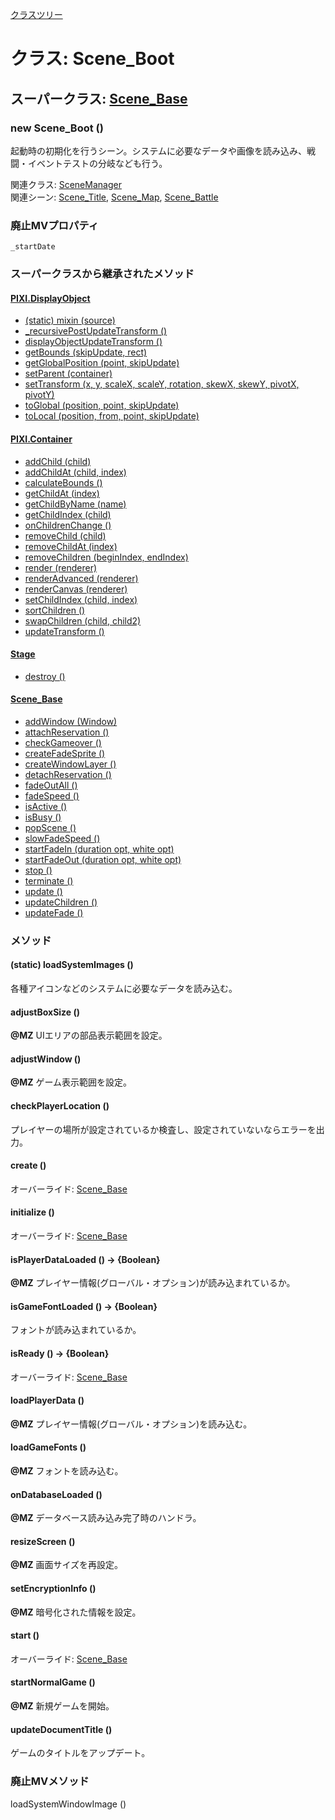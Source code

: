 [クラスツリー](index.md)

# クラス: Scene_Boot

## スーパークラス: [Scene_Base](Scene_Base.md)

### new Scene_Boot ()
 起動時の初期化を行うシーン。システムに必要なデータや画像を読み込み、戦闘・イベントテストの分岐なども行う。

関連クラス: [SceneManager](SceneManager.md)<br />
関連シーン: [Scene_Title](Scene_Title.md), [Scene_Map](Scene_Map.md), [Scene_Battle](Scene_Battle.md)


### 廃止MVプロパティ
`_startDate`


### スーパークラスから継承されたメソッド

#### [PIXI.DisplayObject](PIXI.DisplayObject.md)

* [(static) mixin (source)](PIXI.DisplayObject.md#static-mixin-source)
* [\_recursivePostUpdateTransform ()](PIXI.DisplayObject.md#_recursivepostupdatetransform-)
* [displayObjectUpdateTransform ()](PIXI.DisplayObject.md#displayobjectupdatetransform-)
* [getBounds (skipUpdate, rect)](PIXI.DisplayObject.md#getbounds-skipupdate-rect--pixirectangle)
* [getGlobalPosition (point, skipUpdate)](PIXI.DisplayObject.md#getglobalposition-point-skipupdate--pixipoint)
* [setParent (container)](PIXI.DisplayObject.md#setparent-container--pixicontainer)
* [setTransform (x, y, scaleX, scaleY, rotation, skewX, skewY, pivotX, pivotY)](PIXI.DisplayObject.md#settransform-x-y-scalex-scaley-rotation-skewx-skewy-pivotx-pivoty--pixidisplayobject)
* [toGlobal (position, point, skipUpdate)](PIXI.DisplayObject.md#toglobal-position-point-skipupdate--pixipoint)
* [toLocal (position, from, point, skipUpdate)](PIXI.DisplayObject.md#tolocal-position-from-point-skipupdate--pixipoint)

#### [PIXI.Container](PIXI.Container.md)

* [addChild (child) ](PIXI.Container.md#addchild-child--pixidisplayobject)
* [addChildAt (child, index)](PIXI.Container.md#addchildat-child-index--pixidisplayobject)
* [calculateBounds ()](PIXI.Container.md#calculatebounds-)
* [getChildAt (index)](PIXI.Container.md#getchildat-index--pixidisplayobject)
* [getChildByName (name)](PIXI.Container.md#getchildbyname-name--pixidisplayobject)
* [getChildIndex (child)](PIXI.Container.md#getchildindex-child--pixidisplayobject)
* [onChildrenChange ()](PIXI.Container.md#onchildrenchange-)
* [removeChild (child)](PIXI.Container.md#removechild-child--pixidisplayobject)
* [removeChildAt (index)](PIXI.Container.md#removechildat-index--pixidisplayobject)
* [removeChildren (beginIndex, endIndex)](PIXI.Container.md#removechildren-beginindex-endindex--arraypixidisplayobject)
* [render (renderer)](PIXI.Container.md#render-renderer)
* [renderAdvanced (renderer)](PIXI.Container.md#renderadvanced-renderer)
* [renderCanvas (renderer)](PIXI.Container.md#rendercanvas-renderer)
* [setChildIndex (child, index)](PIXI.Container.md#setchildindex-child-index)
* [sortChildren ()](PIXI.Container.md#sortchildren-)
* [swapChildren (child, child2)](PIXI.Container.md#swapchildren-child-child2)
* [updateTransform ()](PIXI.Container.md#updatetransform-)

#### [Stage](Stage.md)

* [destroy ()](Stage.md#destroy-)

#### [Scene_Base](Scene_Base.md)

* [addWindow (Window)](Scene_Base.md#addwindow-window)
* [attachReservation ()](Scene_Base.md#attachreservation-)
* [checkGameover ()](Scene_Base.md#checkgameover-)
* [createFadeSprite ()](Scene_Base.md#createfadesprite-)
* [createWindowLayer ()](Scene_Base.md#createwindowlayer-)
* [detachReservation ()](Scene_Base.md#detachreservation-)
* [fadeOutAll ()](Scene_Base.md#fadeoutall-)
* [fadeSpeed ()](Scene_Base.md#fadespeed---number)
* [isActive ()](Scene_Base.md#isactive---boolean)
* [isBusy ()](Scene_Base.md#isbusy---boolean)
* [popScene ()](Scene_Base.md#popscene-)
* [slowFadeSpeed ()](Scene_Base.md#slowfadespeed---number)
* [startFadeIn (duration opt, white opt)](Scene_Base.md#startfadein-duration-opt-white-opt)
* [startFadeOut (duration opt, white opt)](Scene_Base.md#startfadeout-duration-opt-white-opt)
* [stop ()](Scene_Base.md#stop-)
* [terminate ()](Scene_Base.md#terminate-)
* [update ()](Scene_Base.md#update-)
* [updateChildren ()](Scene_Base.md#updatechildren-)
* [updateFade ()](Scene_Base.md#updatefade-)


### メソッド

#### (static) loadSystemImages ()
 各種アイコンなどのシステムに必要なデータを読み込む。


#### adjustBoxSize ()
**@MZ** UIエリアの部品表示範囲を設定。


#### adjustWindow ()
**@MZ** ゲーム表示範囲を設定。


#### checkPlayerLocation ()
 プレイヤーの場所が設定されているか検査し、設定されていないならエラーを出力。


#### create ()
オーバーライド: [Scene_Base](Scene_Base.md#create-)


#### initialize ()
オーバーライド: [Scene_Base](Scene_Base.md#initialize-)


#### isPlayerDataLoaded () → {Boolean}
**@MZ** プレイヤー情報(グローバル・オプション)が読み込まれているか。


#### isGameFontLoaded () → {Boolean}
 フォントが読み込まれているか。


#### isReady () → {Boolean}
オーバーライド: [Scene_Base](Scene_Base.md#isReady-)


#### loadPlayerData ()
**@MZ** プレイヤー情報(グローバル・オプション)を読み込む。


#### loadGameFonts ()
**@MZ** フォントを読み込む。


#### onDatabaseLoaded ()
**@MZ** データベース読み込み完了時のハンドラ。


#### resizeScreen ()
**@MZ** 画面サイズを再設定。


#### setEncryptionInfo ()
**@MZ** 暗号化された情報を設定。


#### start ()
オーバーライド: [Scene_Base](Scene_Base.md#start-)


#### startNormalGame ()
**@MZ** 新規ゲームを開始。


#### updateDocumentTitle ()
 ゲームのタイトルをアップデート。


### 廃止MVメソッド
loadSystemWindowImage ()
